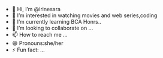 - 👋 Hi, I’m @irinesara
- 👀 I’m interested in watching movies and web series,coding
- 🌱 I’m currently learning BCA Honrs..
- 💞️ I’m looking to collaborate on ...
- 📫 How to reach me ...
- 😄 Pronouns:she/her
- ⚡ Fun fact: ...

<!---
irinesara/irinesara is a ✨ special ✨ repository because its `README.md` (this file) appears on your GitHub profile.
You can click the Preview link to take a look at your changes.
--->
